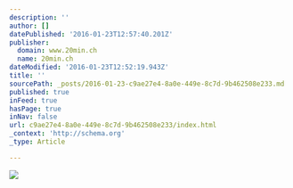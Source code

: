 ```yaml
---
description: ''
author: []
datePublished: '2016-01-23T12:57:40.201Z'
publisher:
  domain: www.20min.ch
  name: 20min.ch
dateModified: '2016-01-23T12:52:19.943Z'
title: ''
sourcePath: _posts/2016-01-23-c9ae27e4-8a0e-449e-8c7d-9b462508e233.md
published: true
inFeed: true
hasPage: true
inNav: false
url: c9ae27e4-8a0e-449e-8c7d-9b462508e233/index.html
_context: 'http://schema.org'
_type: Article

---
```

![](http://www.20min.ch/diashow/159892/159892-e6e72bc68dc096deb35d2c2b7646dc85.jpg)